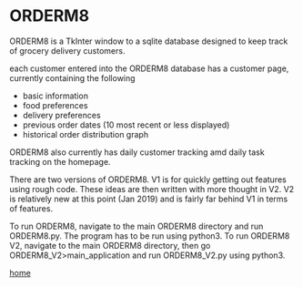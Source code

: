 # ORDERM8

ORDERM8 is a TkInter window to a sqlite database designed to keep track of grocery delivery customers. 

each customer entered into the ORDERM8 database has a customer page, currently containing the following
- basic information
- food preferences
- delivery preferences
- previous order dates (10 most recent or less displayed)
- historical order distribution graph

ORDERM8 also currently has daily customer tracking amd daily task tracking on the homepage. 

There are two versions of ORDERM8. V1 is for quickly getting out features using rough code. These ideas are then written with more thought in V2. V2 is relatively new at this point (Jan 2019) and is fairly far behind V1 in terms of features.

To run ORDERM8, navigate to the main ORDERM8 directory and run ORDERM8.py. The program has to be run using python3.
To run ORDERM8 V2, navigate to the main ORDERM8 directory, then go ORDERM8_V2>main_application and run ORDERM8_V2.py using python3.

[home](StavromularBeta.github.io)
